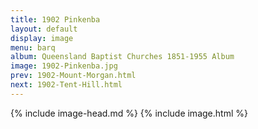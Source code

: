 ```yaml
---
title: 1902 Pinkenba
layout: default
display: image
menu: barq
album: Queensland Baptist Churches 1851-1955 Album
image: 1902-Pinkenba.jpg
prev: 1902-Mount-Morgan.html
next: 1902-Tent-Hill.html
---
```

{% include image-head.md %}
{% include image.html %}